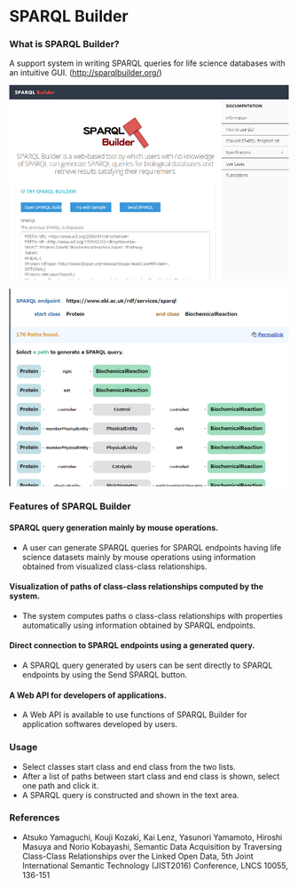 # SPARQL Builder
### What is SPARQL Builder?

A support system in writing SPARQL queries for life science databases with an intuitive GUI. (http://sparqlbuilder.org/)

![Fig-1](https://raw.githubusercontent.com/dbcls/website/master/services/images/sparqlbuilder01_20180530.png)

![Fig-2](https://raw.githubusercontent.com/dbcls/website/master/services/images/sparqlbuilder02_20180530.png)  

### Features of SPARQL Builder

#### SPARQL query generation mainly by mouse operations.

* A user can generate SPARQL queries for SPARQL endpoints having life science datasets mainly by mouse operations using information obtained from visualized class-class relationships.

#### Visualization of paths of class-class relationships computed by the system.

* The system computes paths o class-class relationships with properties automatically using information obtained by SPARQL endpoints.

#### Direct connection to SPARQL endpoints using a generated query.

* A SPARQL query generated by users can be sent directly to SPARQL endpoints by using the Send SPARQL button.

#### A Web API for developers of applications.

* A Web API is available to use functions of SPARQL Builder for application softwares developed by users.

### Usage

* Select classes start class and end class from the two lists. 
* After a list of paths between start class and end class is shown, select one path and click it.
* A SPARQL query is constructed and shown in the text area.

### References

* Atsuko Yamaguchi, Kouji Kozaki, Kai Lenz, Yasunori Yamamoto, Hiroshi Masuya and Norio Kobayashi, Semantic Data Acquisition by Traversing Class-Class Relationships over the Linked Open Data, 5th Joint International Semantic Technology (JIST2016) Conference, LNCS 10055, 136-151
